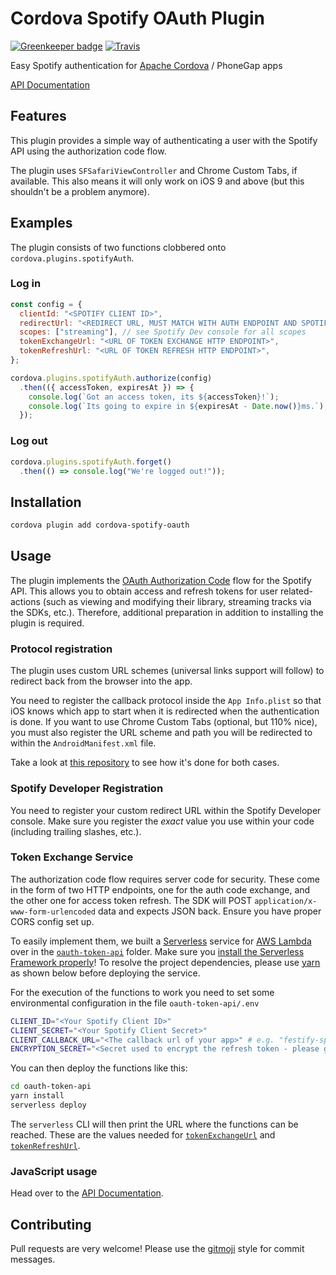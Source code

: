 # Cordova Spotify OAuth Plugin

[![Greenkeeper badge](https://badges.greenkeeper.io/Festify/cordova-spotify-oauth.svg)](https://greenkeeper.io/) [![Travis](https://img.shields.io/travis/Festify/cordova-spotify-oauth.svg)](https://travis-ci.org/Festify/cordova-spotify-oauth)

Easy Spotify authentication for [Apache Cordova][cordova] / PhoneGap apps

[API Documentation][api-docs]

## Features

This plugin provides a simple way of authenticating a user with the Spotify API using the authorization code flow.

The plugin uses `SFSafariViewController` and Chrome Custom Tabs, if available. This also means it will only work on iOS 9 and above (but this shouldn't be a problem anymore).

## Examples

The plugin consists of two functions clobbered onto `cordova.plugins.spotifyAuth`.

### Log in
```js
const config = {
  clientId: "<SPOTIFY CLIENT ID>",
  redirectUrl: "<REDIRECT URL, MUST MATCH WITH AUTH ENDPOINT AND SPOTIFY DEV CONSOLE>",
  scopes: ["streaming"], // see Spotify Dev console for all scopes
  tokenExchangeUrl: "<URL OF TOKEN EXCHANGE HTTP ENDPOINT>",
  tokenRefreshUrl: "<URL OF TOKEN REFRESH HTTP ENDPOINT>",
};

cordova.plugins.spotifyAuth.authorize(config)
  .then(({ accessToken, expiresAt }) => {
    console.log(`Got an access token, its ${accessToken}!`);
    console.log(`Its going to expire in ${expiresAt - Date.now()}ms.`);
  });
```

### Log out
```js
cordova.plugins.spotifyAuth.forget()
  .then(() => console.log("We're logged out!"));
```

## Installation

```bash
cordova plugin add cordova-spotify-oauth
```

## Usage

The plugin implements the [OAuth Authorization Code][auth-code-flow] flow for the Spotify API. This allows you to obtain access and refresh tokens for user related-actions (such as viewing and modifying their library, streaming tracks via the SDKs, etc.). Therefore, additional preparation in addition to installing the plugin is required.

### Protocol registration

The plugin uses custom URL schemes (universal links support will follow) to redirect back from the browser into the app.

You need to register the callback protocol inside the `App Info.plist` so that iOS knows which app to start when it is redirected when the authentication is done. If you want to use Chrome Custom Tabs (optional, but 110% nice), you must also register the URL scheme and path you will be redirected to within the `AndroidManifest.xml` file.

Take a look at [this repository][cordova-scheme-helper] to see how it's done for both cases.

### Spotify Developer Registration

You need to register your custom redirect URL within the Spotify Developer console. Make sure you register the _exact_ value you use within your code (including trailing slashes, etc.).

### Token Exchange Service

The authorization code flow requires server code for security. These come in the form of two HTTP endpoints, one for the auth code exchange, and the other one for access token refresh. The SDK will POST `application/x-www-form-urlencoded` data and expects JSON back. Ensure you have proper CORS config set up.

To easily implement them, we built a [Serverless][serverless] service for [AWS Lambda][aws-lambda] over in the [`oauth-token-api`][token-api-example] folder. Make sure you [install the Serverless Framework properly][serverless-installation]!
To resolve the project dependencies, please use [yarn][yarn-install] as shown below before deploying the service.

For the execution of the functions to work you need to set some environmental configuration in the file `oauth-token-api/.env`

```bash
CLIENT_ID="<Your Spotify Client ID>"
CLIENT_SECRET="<Your Spotify Client Secret>"
CLIENT_CALLBACK_URL="<The callback url of your app>" # e.g. "festify-spotify://callback"
ENCRYPTION_SECRET="<Secret used to encrypt the refresh token - please generate>"
```

You can then deploy the functions like this:

```bash
cd oauth-token-api
yarn install
serverless deploy
```

The `serverless` CLI will then print the URL where the functions can be reached. These are the values needed for [`tokenExchangeUrl`][token-exchange-url] and [`tokenRefreshUrl`][token-refresh-url].

### JavaScript usage

Head over to the [API Documentation][api-docs].

## Contributing
Pull requests are very welcome! Please use the [gitmoji][gitmoji] style for commit messages.


[api-docs]: https://festify.github.io/cordova-spotify-oauth/ "API Documentation"
[auth-code-flow]: https://developer.spotify.com/web-api/authorization-guide/#authorization-code-flow
[aws-lambda]: https://aws.amazon.com/lambda/ "AWS Lambda"
[cordova]: https://cordova.apache.org/ "Apache Cordova"
[cordova-scheme-helper]: https://github.com/Festify/festify-cordova-scheme-helper "Festify Cordova Scheme Helper"
[gitmoji]: https://gitmoji.carloscuesta.me/ "Gitmoji"
[serverless]: https://serverless.com "Serverless Framework"
[serverless-installation]: https://serverless.com/framework/docs/providers/aws/guide/installation/ "Serverless Framework Installation"
[token-api-example]: https://github.com/Festify/cordova-spotify-oauth/tree/develop/oauth-token-api "OAuth Token Service example"
[token-exchange-url]: https://festify.github.io/cordova-spotify-oauth/interfaces/config.html#tokenexchangeurl "OAuth Auth Code Exchange URL"
[token-refresh-url]: https://festify.github.io/cordova-spotify-oauth/interfaces/config.html#tokenrefreshurl "OAuth Access Token Refresh URL"
[yarn-install]: https://yarnpkg.com/en/docs/install "Yarn Install"
